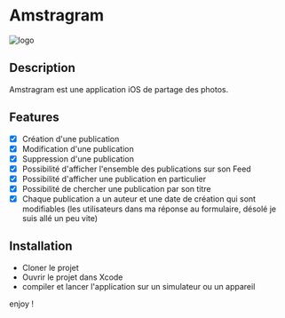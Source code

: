 # Amstragram

![logo](https://cdn.discordapp.com/attachments/759828346128433152/1176231872880189570/logo_app.png?ex=656e1e4b&is=655ba94b&hm=054109e17b30225cc349040d19ee3a103cba7a7dedf17d668707996c48863d0e&)

## Description

Amstragram  est une application iOS de partage des photos. 

## Features

- [x] Création d'une publication
- [x] Modification d'une publication
- [x] Suppression d'une publication
- [x] Possibilité d'afficher l'ensemble des publications sur son Feed
- [x] Possibilité d'afficher une publication en particulier
- [x] Possibilité de chercher une publication par son titre
- [x] Chaque publication a un auteur et une date de création qui sont modifiables (les utilisateurs dans ma réponse au formulaire, désolé je suis allé un peu vite)

## Installation

- Cloner le projet
- Ouvrir le projet dans Xcode
- compiler et lancer l'application sur un simulateur ou un appareil

enjoy ! 

